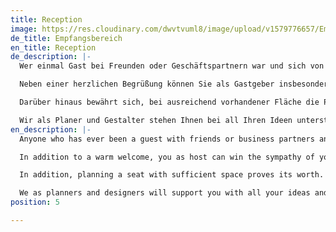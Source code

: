 ```yaml
---
title: Reception
image: https://res.cloudinary.com/dwvtvuml8/image/upload/v1579776657/Empfangsbereich-modern-innen-Empfang_duiire.jpg
de_title: Empfangsbereich
en_title: Reception
de_description: |-
  Wer einmal Gast bei Freunden oder Geschäftspartnern war und sich von der Türschwelle an rundherum wohl, ja fast wie Zuhause fühlte, hat erkannt: Der erste Eindruck gemeinsamer Zeit in guter Gesellschaft entsteht bereits im Empfangsbereich der Immobilie.

  Neben einer herzlichen Begrüßung können Sie als Gastgeber insbesondere mit zusätzlichem Stauraum für die Jacken und Mäntel, Schirmständer, Ablage für Taschen und Schuhe die Sympathie ihrer Gäste gewinnen. Darüber hinaus wirkt Ihr Empfangsbereich dann einladend, wenn er hell, ästhetisch ansprechend und funktional gestaltet ist. Dazu empfiehlt sich, Ihre eigene Garderobe in optimal gestalteten passgenauen Einbauschränken zu verstauen. Den Blick Ihrer Gäste können Sie mit interessant gestalteten Sichtachsen gezielt auf frische Blumen oder Kunst lenken.

  Darüber hinaus bewährt sich, bei ausreichend vorhandener Fläche die Planung einer Sitzgelegenheit. Diese erhöht den Komfort Ihrer Gäste und erleichtert das Aus- und Anziehen von Schuhen. Vielleicht ergibt sich in der Planung auch die Möglichkeit für ein Schlüsseltableau. Auch einen Elektroverteiler geschickt kaschiert hinter einer dekorativen Möbelfront verschwinden zu lassen ist möglich.

  Wir als Planer und Gestalter stehen Ihnen bei all Ihren Ideen unterstützend zur Seite und entwickeln gemeinsam mit Ihnen die optimale Lösung, selbst auf kleinstem Raum ein optimiertes Ergebnis.
en_description: |-
  Anyone who has ever been a guest with friends or business partners and who felt comfortable, almost at home from the doorstep, has realized that the first impression of spending time together in good company is already in the reception area of ​​the property.

  In addition to a warm welcome, you as host can win the sympathy of your guests with additional storage space for jackets and coats, umbrella stands, storage for bags and shoes. In addition, your reception area is inviting when it is bright, aesthetically pleasing and functional. It is advisable to store your own wardrobe in optimally designed, fitted wardrobes. You can direct your guests' gaze to fresh flowers or art with interestingly designed visual axes.

  In addition, planning a seat with sufficient space proves its worth. This increases the comfort of your guests and makes it easier to take shoes off and on. Perhaps there is also the possibility of a key panel in the planning. It is also possible to have an electrical distributor cleverly concealed behind a decorative furniture front.

  We as planners and designers will support you with all your ideas and work with you to develop the optimal solution, even in the smallest space, an optimized result.
position: 5

---
```

